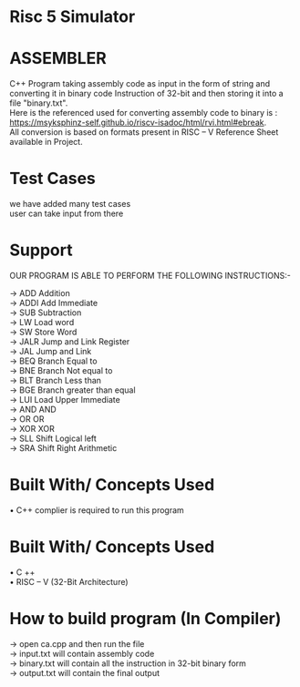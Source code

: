 # Risc 5 Simulator


# ASSEMBLER
C++ Program taking assembly code as input in the form of string and converting it in binary code Instruction of 32-bit and then storing it into a file "binary.txt". <br/>
Here is the referenced used for converting assembly code to binary is : https://msyksphinz-self.github.io/riscv-isadoc/html/rvi.html#ebreak. <br/>
All conversion is based on formats present in RISC – V Reference Sheet available in Project. <br/>

# Test Cases
we have added many test cases  <br/>
user can take input from there

# Support
OUR PROGRAM IS ABLE TO PERFORM THE FOLLOWING INSTRUCTIONS:-

->	ADD             Addition <br/>
->	ADDI 		        Add Immediate <br/>
->	SUB 		Subtraction <br/>
->	LW 		Load word <br/>
->	SW 		Store Word <br/>
->	JALR 		Jump and Link Register <br/>
->	JAL 		Jump and Link  <br/>
->	BEQ 		Branch Equal to <br/>
->	BNE 		Branch Not equal to <br/>
->	BLT		Branch Less than <br/>
->	BGE 		Branch greater than equal <br/>
->	LUI 		Load Upper Immediate <br/>
->	AND 		AND <br/>
->	OR 		OR <br/>
->	XOR 		XOR <br/>
->	SLL 		Shift Logical left <br/>
->	SRA 		Shift Right Arithmetic <br/>


# Built With/ Concepts Used
•	C++ complier is required to run this program

# Built With/ Concepts Used
•	C ++      \
•	RISC – V (32-Bit Architecture)

# How to build program (In Compiler)
->	open ca.cpp and then run the file <br/>
->	input.txt will contain assembly code <br/>
->	binary.txt will contain all the instruction in 32-bit binary form <br/>
->	output.txt will contain the final output  <br/>
